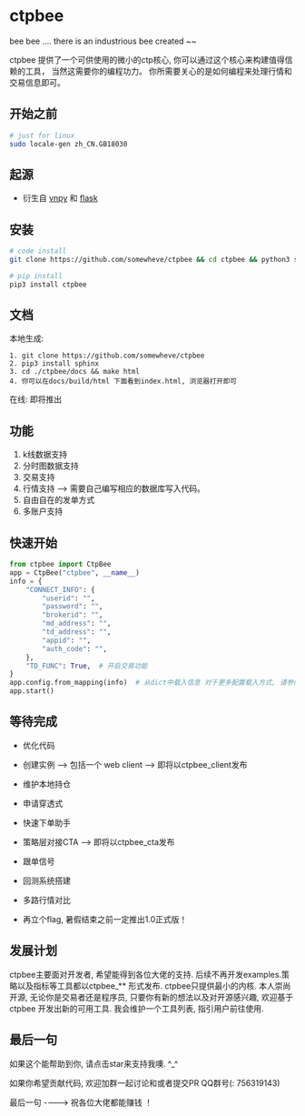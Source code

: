 # ctpbee 
bee bee .... there is an industrious bee created ~~

ctpbee 提供了一个可供使用的微小的ctp核心, 你可以通过这个核心来构建值得信赖的工具， 
当然这需要你的编程功力。 你所需要关心的是如何编程来处理行情和交易信息即可。

## 开始之前 
```bash
# just for linux 
sudo locale-gen zh_CN.GB18030  
```

## 起源

- 衍生自 [vnpy](https://github.com/vnpy/vnpy) 和 [flask](https://github.com/pallets/flask)  


## 安装 
```bash
# code install 
git clone https://github.com/somewheve/ctpbee && cd ctpbee && python3 setup.py install  

# pip install
pip3 install ctpbee
```

## 文档
本地生成:

    1. git clone https://github.com/somewheve/ctpbee 
    2. pip3 install sphinx
    3. cd ./ctpbee/docs && make html
    4. 你可以在docs/build/html 下面看到index.html, 浏览器打开即可
    
在线:
    即将推出
    
    
## 功能

1. k线数据支持
2. 分时图数据支持
3. 交易支持
4. 行情支持 --> 需要自己编写相应的数据库写入代码。
5. 自由自在的发单方式
6. 多账户支持


## 快速开始 
```python
from ctpbee import CtpBee
app = CtpBee("ctpbee", __name__) 
info = {
    "CONNECT_INFO": {
        "userid": "",
        "password": "",
        "brokerid": "",
        "md_address": "",
        "td_address": "",
        "appid": "",
        "auth_code": "",
    },
    "TD_FUNC": True,  # 开启交易功能 
}
app.config.from_mapping(info)  # 从dict中载入信息 对于更多配置载入方式, 请参阅文档或者阅读代码
app.start() 

```

## 等待完成 
- 优化代码
- 创建实例 --> 包括一个 web client --> 即将以ctpbee_client发布
- 维护本地持仓
- 申请穿透式
- 快速下单助手
- 策略层对接CTA  --> 即将以ctpbee_cta发布
- 跟单信号 
- 回测系统搭建 
- 多路行情对比


- 再立个flag, 暑假结束之前一定推出1.0正式版！


## 发展计划
ctpbee主要面对开发者, 希望能得到各位大佬的支持. 后续不再开发examples.策略以及指标等工具都以ctpbee_** 形式发布. ctpbee只提供最小的内核. 本人崇尚开源, 无论你是交易者还是程序员, 只要你有新的想法以及对开源感兴趣, 欢迎基于ctpbee 开发出新的可用工具. 我会维护一个工具列表, 指引用户前往使用. 

## 最后一句 
如果这个能帮助到你, 请点击star来支持我噢. ^_^  

如果你希望贡献代码, 欢迎加群一起讨论和或者提交PR  QQ群号(: 756319143) 

最后一句 ----> 祝各位大佬都能赚钱 ！




